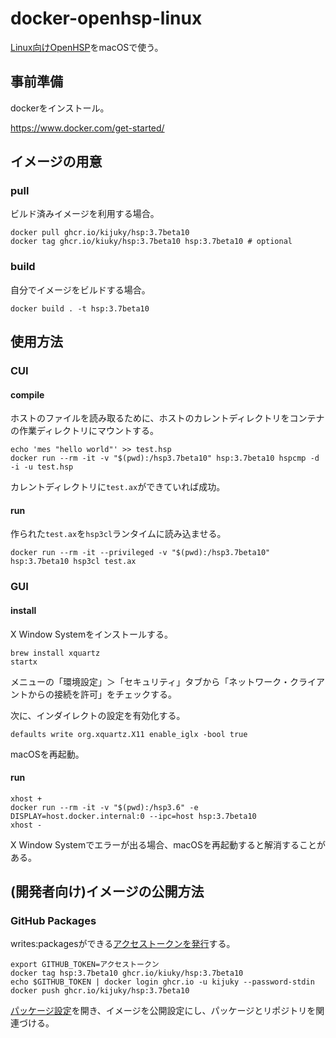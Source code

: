# docker-openhsp-linux

[Linux向けOpenHSP](https://github.com/onitama/OpenHSP)をmacOSで使う。

## 事前準備

dockerをインストール。

https://www.docker.com/get-started/

## イメージの用意

### pull

ビルド済みイメージを利用する場合。

```shell
docker pull ghcr.io/kijuky/hsp:3.7beta10
docker tag ghcr.io/kiuky/hsp:3.7beta10 hsp:3.7beta10 # optional
```

### build

自分でイメージをビルドする場合。

```shell
docker build . -t hsp:3.7beta10
```

## 使用方法

### CUI

#### compile

ホストのファイルを読み取るために、ホストのカレントディレクトリをコンテナの作業ディレクトリにマウントする。

```shell
echo 'mes "hello world"' >> test.hsp
docker run --rm -it -v "$(pwd):/hsp3.7beta10" hsp:3.7beta10 hspcmp -d -i -u test.hsp
```

カレントディレクトリに`test.ax`ができていれば成功。

#### run

作られた`test.ax`を`hsp3cl`ランタイムに読み込ませる。

```shell
docker run --rm -it --privileged -v "$(pwd):/hsp3.7beta10" hsp:3.7beta10 hsp3cl test.ax
```

### GUI

#### install

X Window Systemをインストールする。

```shell
brew install xquartz
startx
```

メニューの「環境設定」＞「セキュリティ」タブから「ネットワーク・クライアントからの接続を許可」をチェックする。

次に、インダイレクトの設定を有効化する。

```shell
defaults write org.xquartz.X11 enable_iglx -bool true
```

macOSを再起動。

#### run

```shell
xhost +
docker run --rm -it -v "$(pwd):/hsp3.6" -e DISPLAY=host.docker.internal:0 --ipc=host hsp:3.7beta10
xhost -
```

X Window Systemでエラーが出る場合、macOSを再起動すると解消することがある。

## (開発者向け)イメージの公開方法

### GitHub Packages

writes:packagesができる[アクセストークンを発行](https://github.com/settings/tokens/new)する。

```shell
export GITHUB_TOKEN=アクセストークン
docker tag hsp:3.7beta10 ghcr.io/kiuky/hsp:3.7beta10
echo $GITHUB_TOKEN | docker login ghcr.io -u kijuky --password-stdin
docker push ghcr.io/kijuky/hsp:3.7beta10
```

[パッケージ設定](https://github.com/kijuky?tab=packages)を開き、イメージを公開設定にし、パッケージとリポジトリを関連づける。
